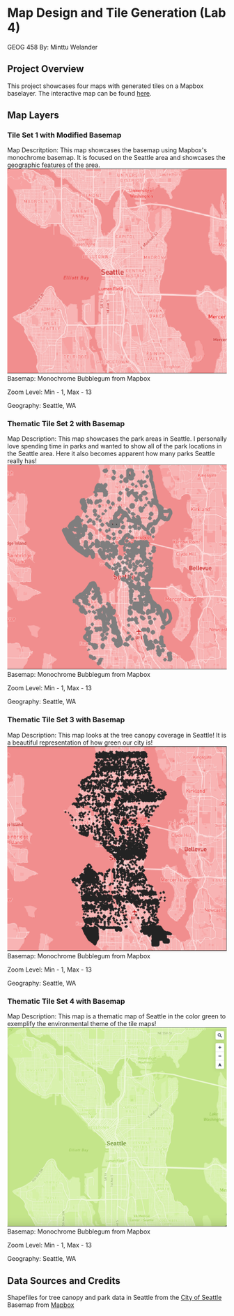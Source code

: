 # Map Design and Tile Generation (Lab 4)
GEOG 458
By: Minttu Welander

## Project Overview
This project showcases four maps with generated tiles on a Mapbox baselayer. The interactive map can be found [here](https://mintwel.github.io/TileGenerationLab/index.html).

## Map Layers
### Tile Set 1 with Modified Basemap
Map Descritption: This map showcases the basemap using Mapbox's monochrome basemap. It is focused on the Seattle area and showcases the geographic features of the area.
![](img/basemap.png)
Basemap: Monochrome Bubblegum from Mapbox

Zoom Level: Min - 1, Max - 13

Geography: Seattle, WA

### Thematic Tile Set 2 with Basemap
Map Description: This map showcases the park areas in Seattle. I personally love spending time in parks and wanted to show all of the park locations in the Seattle area. Here it also becomes apparent how many parks Seattle really has!
![](img/parks.png)
Basemap: Monochrome Bubblegum from Mapbox

Zoom Level: Min - 1, Max - 13

Geography: Seattle, WA

### Thematic Tile Set 3 with Basemap
Map Description: This map looks at the tree canopy coverage in Seattle! It is a beautiful representation of how green our city is!
![](img/tree_canopy.png)
Basemap: Monochrome Bubblegum from Mapbox

Zoom Level: Min - 1, Max - 13

Geography: Seattle, WA

### Thematic Tile Set 4 with Basemap
Map Description: This map is a thematic map of Seattle in the color green to exemplify the environmental theme of the tile maps!
![](img/green_seattle.png)
Basemap: Monochrome Bubblegum from Mapbox

Zoom Level: Min - 1, Max - 13

Geography: Seattle, WA

## Data Sources and Credits
Shapefiles for tree canopy and park data in Seattle from the [City of Seattle](https://data-seattlecitygis.opendata.arcgis.com/)
Basemap from [Mapbox](https://www.mapbox.com/)
